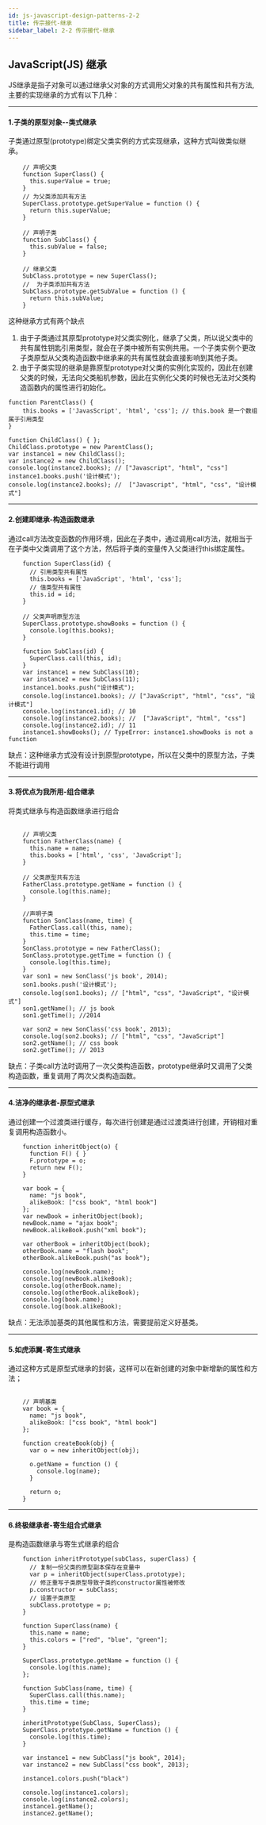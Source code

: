 ```yaml
---
id: js-javascript-design-patterns-2-2
title: 传宗接代-继承
sidebar_label: 2-2 传宗接代-继承
---
```


## JavaScript(JS) 继承

JS继承是指子对象可以通过继承父对象的方式调用父对象的共有属性和共有方法,主要的实现继承的方式有以下几种：


---

#### 1.子类的原型对象--类式继承
子类通过原型(prototype)绑定父类实例的方式实现继承，这种方式叫做类似继承。

```
    // 声明父类
    function SuperClass() {
      this.superValue = true;
    }
    // 为父类添加共有方法
    SuperClass.prototype.getSuperValue = function () {
      return this.superValue;
    }

    // 声明子类
    function SubClass() {
      this.subValue = false;
    }

    // 继承父类
    SubClass.prototype = new SuperClass();
    //  为子类添加共有方法
    SubClass.prototype.getSubValue = function () {
      return this.subValue;
    }
```
这种继承方式有两个缺点
1. 由于子类通过其原型prototype对父类实例化，继承了父类，所以说父类中的共有属性钥匙引用类型，就会在子类中被所有实例共用。一个子类实例个更改子类原型从父类构造函数中继承来的共有属性就会直接影响到其他子类。
2. 由于子类实现的继承是靠原型prototype对父类的实例化实现的，因此在创建父类的时候，无法向父类船机参数，因此在实例化父类的时候也无法对父类构造函数内的属性进行初始化。

```
function ParentClass() {
    this.books = ['JavasScript', 'html', 'css']; // this.book 是一个数组属于引用类型
}

function ChildClass() { };
ChildClass.prototype = new ParentClass();
var instance1 = new ChildClass();
var instance2 = new ChildClass();
console.log(instance2.books); // ["Javascript", "html", "css"]
instance1.books.push('设计模式');
console.log(instance2.books); //  ["Javascript", "html", "css", "设计模式"]
```

---

#### 2.创建即继承-构造函数继承
通过call方法改变函数的作用环境，因此在子类中，通过调用call方法，就相当于在子类中父类调用了这个方法，然后将子类的变量传入父类进行this绑定属性。

```
    function SuperClass(id) {
      // 引用类型共有属性
      this.books = ['JavaScript', 'html', 'css'];
      // 值类型共有属性
      this.id = id;
    }

    // 父类声明原型方法
    SuperClass.prototype.showBooks = function () {
      console.log(this.books);
    }

    function SubClass(id) {
      SuperClass.call(this, id);
    }
    var instance1 = new SubClass(10);
    var instance2 = new SubClass(11);
    instance1.books.push("设计模式");
    console.log(instance1.books); // ["JavaScript", "html", "css", "设计模式"]
    console.log(instance1.id); // 10
    console.log(instance2.books); //  ["JavaScript", "html", "css"] 
    console.log(instance2.id); // 11
    instance1.showBooks(); // TypeError: instance1.showBooks is not a function

```
缺点：这种继承方式没有设计到原型prototype，所以在父类中的原型方法，子类不能进行调用


---
#### 3.将优点为我所用-组合继承
将类式继承与构造函数继承进行组合

```

    // 声明父类
    function FatherClass(name) {
      this.name = name;
      this.books = ['html', 'css', 'JavaScript'];
    }

    // 父类原型共有方法
    FatherClass.prototype.getName = function () {
      console.log(this.name);
    }

    //声明子类
    function SonClass(name, time) {
      FatherClass.call(this, name);
      this.time = time;
    }
    SonClass.prototype = new FatherClass();
    SonClass.prototype.getTime = function () {
      console.log(this.time);
    }
    var son1 = new SonClass('js book', 2014);
    son1.books.push('设计模式');
    console.log(son1.books); // ["html", "css", "JavaScript", "设计模式"]
    son1.getName(); // js book
    son1.getTime(); //2014

    var son2 = new SonClass('css book', 2013);
    console.log(son2.books); // ["html", "css", "JavaScript"]
    son2.getName(); // css book
    son2.getTime(); // 2013
```

缺点：子类call方法时调用了一次父类构造函数，prototype继承时又调用了父类构造函数，重复调用了两次父类构造函数。

---
#### 4.洁净的继承者-原型式继承
通过创建一个过渡类进行缓存，每次进行创建是通过过渡类进行创建，开销相对重复调用构造函数小。

```
    function inheritObject(o) {
      function F() { }
      F.prototype = o;
      return new F();
    }

    var book = {
      name: "js book",
      alikeBook: ["css book", "html book"]
    };
    var newBook = inheritObject(book);
    newBook.name = "ajax book";
    newBook.alikeBook.push("xml book");

    var otherBook = inheritObject(book);
    otherBook.name = "flash book";
    otherBook.alikeBook.push("as book");

    console.log(newBook.name);
    console.log(newBook.alikeBook);
    console.log(otherBook.name);
    console.log(otherBook.alikeBook);
    console.log(book.name);
    console.log(book.alikeBook);
```
缺点：无法添加基类的其他属性和方法，需要提前定义好基类。


---

#### 5.如虎添翼-寄生式继承
通过这种方式是原型式继承的封装，这样可以在新创建的对象中新增新的属性和方法；

```

    // 声明基类
    var book = {
      name: "js book",
      alikeBook: ["css book", "html book"]
    };

    function createBook(obj) {
      var o = new inheritObject(obj);

      o.getName = function () {
        console.log(name);
      }

      return o;
    }
```

---

#### 6.终极继承者-寄生组合式继承
是构造函数继承与寄生式继承的组合


```
    function inheritPrototype(subClass, superClass) {
      // 复制一份父类的原型副本保存在变量中
      var p = inheritObject(superClass.prototype);
      // 修正重写子类原型导致子类的constructor属性被修改
      p.constructor = subClass;
      // 设置子类原型
      subClass.prototype = p;
    }

    function SuperClass(name) {
      this.name = name;
      this.colors = ["red", "blue", "green"];
    }

    SuperClass.prototype.getName = function () {
      console.log(this.name);
    };

    function SubClass(name, time) {
      SuperClass.call(this.name);
      this.time = time;
    }

    inheritPrototype(SubClass, SuperClass);
    SuperClass.prototype.getName = function () {
      console.log(this.time);
    }

    var instance1 = new SubClass("js book", 2014);
    var instance2 = new SubClass("css book", 2013);

    instance1.colors.push("black")

    console.log(instance1.colors);
    console.log(instance2.colors);
    instance1.getName();
    instance2.getName();
```
